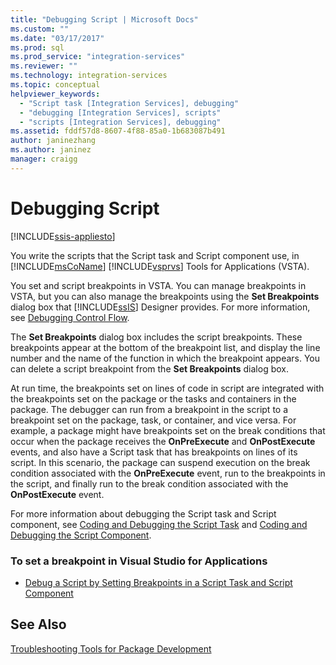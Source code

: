 ```yaml
---
title: "Debugging Script | Microsoft Docs"
ms.custom: ""
ms.date: "03/17/2017"
ms.prod: sql
ms.prod_service: "integration-services"
ms.reviewer: ""
ms.technology: integration-services
ms.topic: conceptual
helpviewer_keywords: 
  - "Script task [Integration Services], debugging"
  - "debugging [Integration Services], scripts"
  - "scripts [Integration Services], debugging"
ms.assetid: fddf57d8-8607-4f88-85a0-1b683087b491
author: janinezhang
ms.author: janinez
manager: craigg
---
```

# Debugging Script

[!INCLUDE[ssis-appliesto](../../includes/ssis-appliesto-ssvrpluslinux-asdb-asdw-xxx.md)]


  You write the scripts that the Script task and Script component use, in [!INCLUDE[msCoName](../../includes/msconame-md.md)] [!INCLUDE[vsprvs](../../includes/vsprvs-md.md)] Tools for Applications (VSTA).  
  
 You set and script breakpoints in VSTA. You can manage breakpoints in VSTA, but you can also manage the breakpoints using the **Set Breakpoints** dialog box that [!INCLUDE[ssIS](../../includes/ssis-md.md)] Designer provides. For more information, see [Debugging Control Flow](../../integration-services/troubleshooting/debugging-control-flow.md).  
  
 The **Set Breakpoints** dialog box includes the script breakpoints. These breakpoints appear at the bottom of the breakpoint list, and display the line number and the name of the function in which the breakpoint appears. You can delete a script breakpoint from the **Set Breakpoints** dialog box.  
  
 At run time, the breakpoints set on lines of code in script are integrated with the breakpoints set on the package or the tasks and containers in the package. The debugger can run from a breakpoint in the script to a breakpoint set on the package, task, or container, and vice versa. For example, a package might have breakpoints set on the break conditions that occur when the package receives the **OnPreExecute** and **OnPostExecute** events, and also have a Script task that has breakpoints on lines of its script. In this scenario, the package can suspend execution on the break condition associated with the **OnPreExecute** event, run to the breakpoints in the script, and finally run to the break condition associated with the **OnPostExecute** event.  
  
 For more information about debugging the Script task and Script component, see [Coding and Debugging the Script Task](../../integration-services/extending-packages-scripting/task/coding-and-debugging-the-script-task.md) and [Coding and Debugging the Script Component](../../integration-services/extending-packages-scripting/data-flow-script-component/coding-and-debugging-the-script-component.md).  
  
### To set a breakpoint in Visual Studio for Applications  
  
-   [Debug a Script by Setting Breakpoints in a Script Task and Script Component](../../integration-services/extending-packages-scripting/debug-a-script-by-setting-breakpoints-in-a-script-task-and-script-component.md)  
  
## See Also  
 [Troubleshooting Tools for Package Development](../../integration-services/troubleshooting/troubleshooting-tools-for-package-development.md)  
  
  
